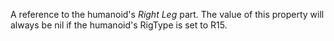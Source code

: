 A reference to the humanoid's _Right Leg_ part. The value of this property
will always be nil if the humanoid's RigType is set to R15.
